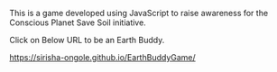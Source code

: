 This is a game developed using JavaScript to raise awareness for the Conscious Planet Save Soil initiative.

Click on Below URL to be an Earth Buddy.

https://sirisha-ongole.github.io/EarthBuddyGame/

